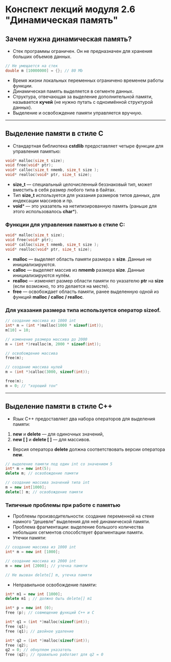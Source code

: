 # Конспект лекций модуля 2.6 "Динамическая память"

## Зачем нужна динамическая память?

+ Стек программы ограничен. Он не предназначен для хранения больших объемов данных.

```c++
// Не умещается на стек
double m [10000000] = {}; // 80 Mb
```

+ Время жизни локальных переменных ограничено временем работы функции. 
+ Динамическая память выделяется в сегменте данных. 
+ Структура, отвечающая за выделение дополнительной памяти, называется **кучей** (не нужно путать с одноимённой структурой данных). 
+ Выделение и освобождение памяти управляется вручную.

***

## Выделение памяти в стиле C

+ Стандартная библиотека **cstdlib** предоставляет четыре функции для управления памятью:

```c
void* malloc(size_t size);
void free(void* ptr);
void* calloc(size_t nmemb, size_t size );
void* realloc(void* ptr, size_t size);
```

+ **size_t** — специальный целочисленный беззнаковый тип, может вместить в себя размер любого типа в байтах. 
+ Тип **size_t** используется для указания размеров типов данных, для индексации массивов и пр. 
+ **void*** — это указатель на нетипизированную память (раньше для этого использовалось **char***).

<h3>Функции для управления памятью в стиле C:</h3>

```c
void* malloc(size_t size);
void free(void* ptr);
void* calloc(size_t nmemb, size_t size );
void* realloc(void* ptr, size_t size);
```

+ **malloc** — выделяет область памяти размера ≥ **size**. Данные не инициализируются. 
+ **calloc** — выделяет массив из **nmemb** размера **size**. Данные инициализируются нулём. 
+ **realloc** — изменяет размер области памяти по указателю **ptr** на **size** (если возможно, то это делается на месте). 
+ **free** — освобождает область памяти, ранее выделенную одной из функций **malloc / calloc / realloc**. 

<h3>Для указания размера типа используется оператор sizeof.</h3>

```c
// создание массива из 1000 int
int* m = (int *)malloc(1000 * sizeof(int));
m[10] = 10;

// изменение размера массива до 2000
m = (int *)realloc(m, 2000 * sizeof(int));

// освобождение массива
free(m);

// создание массива нулей
m = (int *)calloc(3000, sizeof(int));

free(m);
m = 0; // "хороший тон"
```

***

## Выделение памяти в стиле C++

+ Язык C++ предоставляет два набора операторов для выделения памяти:
1. **new** и **delete** — для одиночных значений,
2. **new [ ]** и **delete [ ]** — для массивов. 

+ Версия оператора **delete** должна соответствовать версии оператора **new**.

```c++
// выделение памяти под один int со значением 5
int* m = new int(5);
delete m; // освобождение памяти

// создание массива значений типа int
m = new int[1000];
delete[] m; // освобождение памяти
```

<h3>Типичные проблемы при работе с памятью</h3>

+ Проблемы производительности: создание переменной на стеке намного “дешевле” выделения для неё динамической памяти. 
+ Проблема фрагментации: выделение большого количества небольших сегментов способствует фрагментации памяти.
+ Утечки памяти:

```c++
// создание массива из 1000 int
int* m = new int [1000];

// создание массива из 2000 int
m = new int [2000]; // утечка памяти

// Не вызван delete[] m, утечка памяти
```

+ Неправильное освобождение памяти:

```c++
int* m1 = new int [1000];
delete m1 ; // должно быть delete[] m1

int* p = new int (0);
free (p); // совмещение функций C++ и C

int* q1 = (int *)malloc(sizeof(int));
free (q1);
free (q1); // двойное удаление

int* q2 = (int *)malloc(sizeof(int));
free (q2);
q2 = 0; // обнуляем указатель
free (q2); // правильно работает для q2 = 0
```